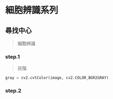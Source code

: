 # 細胞辨識系列

## 尋找中心

> 細胞辨識

### step.1

> 灰階

```python
gray = cv2.cvtColor(image, cv2.COLOR_BGR2GRAY)
```

### step.2


